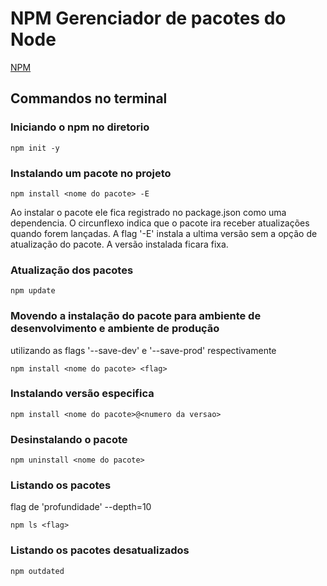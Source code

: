 # NPM Gerenciador de pacotes do Node

[NPM](https://www.npmjs.com/)

## Commandos no terminal

### Iniciando o npm no diretorio

```terminal
npm init -y
```

### Instalando um pacote no projeto

```terminal
npm install <nome do pacote> -E
```

Ao instalar o pacote ele fica registrado no package.json como uma dependencia. O circunflexo indica que o pacote ira receber atualizações quando forem lançadas. A flag '-E' instala a ultima versão sem a opção de atualização do pacote. A versão instalada ficara fixa.

### Atualização dos pacotes

```terminal
npm update
```

### Movendo a instalação do pacote para ambiente de desenvolvimento e ambiente de produção

utilizando as flags '--save-dev' e '--save-prod' respectivamente

```terminal
npm install <nome do pacote> <flag>
```

### Instalando versão especifica

```terminal
npm install <nome do pacote>@<numero da versao>
```

### Desinstalando o pacote

```terminal
npm uninstall <nome do pacote>
```

### Listando os pacotes

flag de 'profundidade' --depth=10

```terminal
npm ls <flag>
```

### Listando os pacotes desatualizados

```terminal
npm outdated
```
